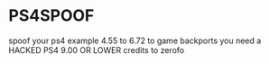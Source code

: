 # PS4SPOOF
spoof your ps4 example 4.55 to 6.72 to game backports 
you need a HACKED PS4 9.00 OR LOWER
credits to zerofo
